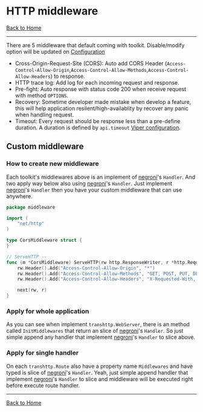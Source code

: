 # HTTP middleware
[Back to Home](https://github.com/wizk3y/go-micro)

---
There are 5 middleware that default coming with toolkit. Disable/modify option will be updated on [Configuration](https://github.com/wizk3y/go-micro-doc/tree/master/feature/configuration)
- Cross-Origin-Request-Site (CORS): Auto add CORS Header (`Access-Control-Allow-Origin`,`Access-Control-Allow-Methods`,`Access-Control-Allow-Headers`) to response.
- HTTP trace log: Add log for each incoming request and response.
- Pre-fight: Auto response with status code 200 when receive request with method `OPTIONS`.
- Recovery: Sometime developer made mistake when develop a feature, this will help application resilent/high-availablity by recover any panic when handling request.
- Timeout: Every request should be response less than a pre-define duration. A duration is defined by `api.timeout` [Viper configuration](https://github.com/wizk3y/go-micro-doc/tree/master/feature/configuration).

## Custom middleware
### How to create new middleware
Each toolkit's middlewares above is an implement of [negroni](https://github.com/urfave/negroni)'s `Handler`. And two apply way below also using [negroni](https://github.com/urfave/negroni)'s `Handler`. Just implement [negroni](https://github.com/urfave/negroni)'s `Handler` then you have your custom middleware that can use anywhere.
```go
package middleware

import (
	"net/http"
)

type CorsMiddleware struct {
}

// ServeHTTP --
func (m *CorsMiddleware) ServeHTTP(rw http.ResponseWriter, r *http.Request, next http.HandlerFunc) {
	rw.Header().Add("Access-Control-Allow-Origin", "*")
	rw.Header().Add("Access-Control-Allow-Methods", "GET, POST, PUT, DELETE, OPTIONS")
	rw.Header().Add("Access-Control-Allow-Headers", "X-Requested-With, Content-Type, Authorization")

	next(rw, r)
}
```

### Apply for whole application
As you can see when implement `transhttp.WebServer`, there is an method called `InitMiddlewares` that return an slice of [negroni](https://github.com/urfave/negroni)'s `Handler`. So just simple append any handler that implement [negroni](https://github.com/urfave/negroni)'s `Handler` to slice above.

### Apply for single handler
On each `transhttp.Route` also have a property name `Middlewares` and have typed is slice of [negroni](https://github.com/urfave/negroni)'s `Handler`. Yeah, just simple append handler that implement [negroni](https://github.com/urfave/negroni)'s `Handler` to slice and middleware will be executed right before execute route handler.

---
[Back to Home](https://github.com/wizk3y/go-micro)